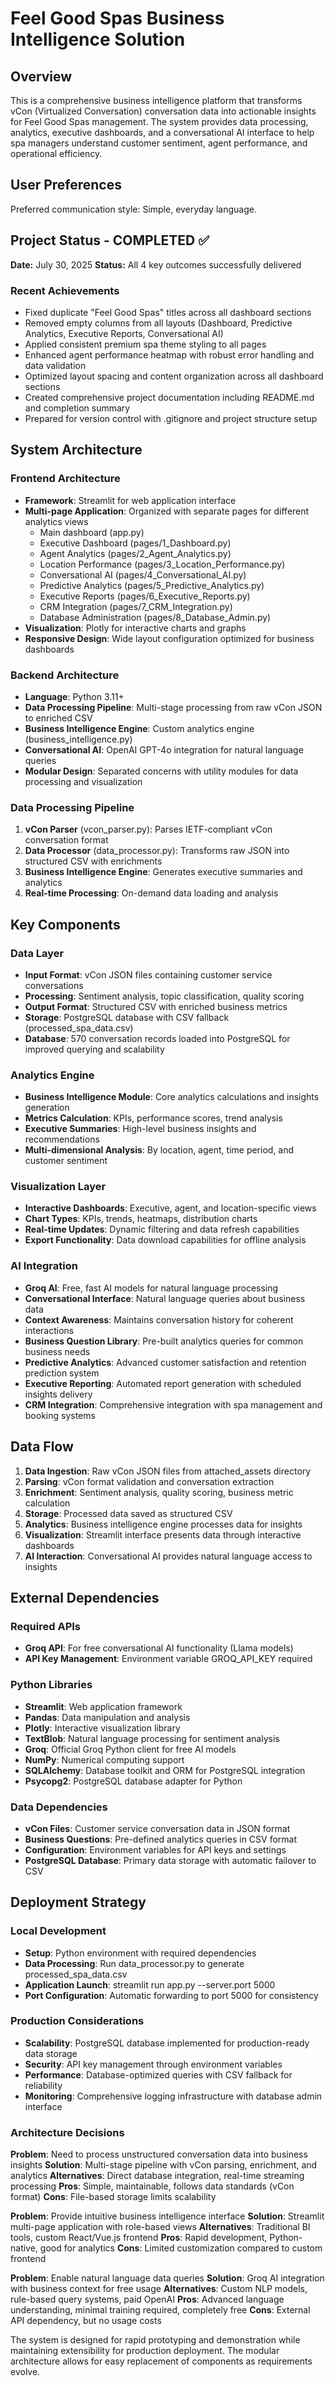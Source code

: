 # Feel Good Spas Business Intelligence Solution

## Overview

This is a comprehensive business intelligence platform that transforms vCon (Virtualized Conversation) conversation data into actionable insights for Feel Good Spas management. The system provides data processing, analytics, executive dashboards, and a conversational AI interface to help spa managers understand customer sentiment, agent performance, and operational efficiency.

## User Preferences

Preferred communication style: Simple, everyday language.

## Project Status - COMPLETED ✅

**Date:** July 30, 2025
**Status:** All 4 key outcomes successfully delivered

### Recent Achievements
- Fixed duplicate "Feel Good Spas" titles across all dashboard sections
- Removed empty columns from all layouts (Dashboard, Predictive Analytics, Executive Reports, Conversational AI)  
- Applied consistent premium spa theme styling to all pages
- Enhanced agent performance heatmap with robust error handling and data validation
- Optimized layout spacing and content organization across all dashboard sections
- Created comprehensive project documentation including README.md and completion summary
- Prepared for version control with .gitignore and project structure setup

## System Architecture

### Frontend Architecture
- **Framework**: Streamlit for web application interface
- **Multi-page Application**: Organized with separate pages for different analytics views
  - Main dashboard (app.py)
  - Executive Dashboard (pages/1_Dashboard.py)
  - Agent Analytics (pages/2_Agent_Analytics.py)
  - Location Performance (pages/3_Location_Performance.py)
  - Conversational AI (pages/4_Conversational_AI.py)
  - Predictive Analytics (pages/5_Predictive_Analytics.py)
  - Executive Reports (pages/6_Executive_Reports.py)
  - CRM Integration (pages/7_CRM_Integration.py)
  - Database Administration (pages/8_Database_Admin.py)
- **Visualization**: Plotly for interactive charts and graphs
- **Responsive Design**: Wide layout configuration optimized for business dashboards

### Backend Architecture
- **Language**: Python 3.11+
- **Data Processing Pipeline**: Multi-stage processing from raw vCon JSON to enriched CSV
- **Business Intelligence Engine**: Custom analytics engine (business_intelligence.py)
- **Conversational AI**: OpenAI GPT-4o integration for natural language queries
- **Modular Design**: Separated concerns with utility modules for data processing and visualization

### Data Processing Pipeline
1. **vCon Parser** (vcon_parser.py): Parses IETF-compliant vCon conversation format
2. **Data Processor** (data_processor.py): Transforms raw JSON into structured CSV with enrichments
3. **Business Intelligence Engine**: Generates executive summaries and analytics
4. **Real-time Processing**: On-demand data loading and analysis

## Key Components

### Data Layer
- **Input Format**: vCon JSON files containing customer service conversations
- **Processing**: Sentiment analysis, topic classification, quality scoring
- **Output Format**: Structured CSV with enriched business metrics
- **Storage**: PostgreSQL database with CSV fallback (processed_spa_data.csv)
- **Database**: 570 conversation records loaded into PostgreSQL for improved querying and scalability

### Analytics Engine
- **Business Intelligence Module**: Core analytics calculations and insights generation
- **Metrics Calculation**: KPIs, performance scores, trend analysis
- **Executive Summaries**: High-level business insights and recommendations
- **Multi-dimensional Analysis**: By location, agent, time period, and customer sentiment

### Visualization Layer
- **Interactive Dashboards**: Executive, agent, and location-specific views
- **Chart Types**: KPIs, trends, heatmaps, distribution charts
- **Real-time Updates**: Dynamic filtering and data refresh capabilities
- **Export Functionality**: Data download capabilities for offline analysis

### AI Integration
- **Groq AI**: Free, fast AI models for natural language processing
- **Conversational Interface**: Natural language queries about business data
- **Context Awareness**: Maintains conversation history for coherent interactions
- **Business Question Library**: Pre-built analytics queries for common business needs
- **Predictive Analytics**: Advanced customer satisfaction and retention prediction system
- **Executive Reporting**: Automated report generation with scheduled insights delivery
- **CRM Integration**: Comprehensive integration with spa management and booking systems

## Data Flow

1. **Data Ingestion**: Raw vCon JSON files from attached_assets directory
2. **Parsing**: vCon format validation and conversation extraction
3. **Enrichment**: Sentiment analysis, quality scoring, business metric calculation
4. **Storage**: Processed data saved as structured CSV
5. **Analytics**: Business intelligence engine processes data for insights
6. **Visualization**: Streamlit interface presents data through interactive dashboards
7. **AI Interaction**: Conversational AI provides natural language access to insights

## External Dependencies

### Required APIs
- **Groq API**: For free conversational AI functionality (Llama models)
- **API Key Management**: Environment variable GROQ_API_KEY required

### Python Libraries
- **Streamlit**: Web application framework
- **Pandas**: Data manipulation and analysis
- **Plotly**: Interactive visualization library
- **TextBlob**: Natural language processing for sentiment analysis
- **Groq**: Official Groq Python client for free AI models
- **NumPy**: Numerical computing support
- **SQLAlchemy**: Database toolkit and ORM for PostgreSQL integration
- **Psycopg2**: PostgreSQL database adapter for Python

### Data Dependencies
- **vCon Files**: Customer service conversation data in JSON format
- **Business Questions**: Pre-defined analytics queries in CSV format
- **Configuration**: Environment variables for API keys and settings
- **PostgreSQL Database**: Primary data storage with automatic failover to CSV

## Deployment Strategy

### Local Development
- **Setup**: Python environment with required dependencies
- **Data Processing**: Run data_processor.py to generate processed_spa_data.csv
- **Application Launch**: streamlit run app.py --server.port 5000
- **Port Configuration**: Automatic forwarding to port 5000 for consistency

### Production Considerations
- **Scalability**: PostgreSQL database implemented for production-ready data storage
- **Security**: API key management through environment variables
- **Performance**: Database-optimized queries with CSV fallback for reliability
- **Monitoring**: Comprehensive logging infrastructure with database admin interface

### Architecture Decisions

**Problem**: Need to process unstructured conversation data into business insights
**Solution**: Multi-stage pipeline with vCon parsing, enrichment, and analytics
**Alternatives**: Direct database integration, real-time streaming processing
**Pros**: Simple, maintainable, follows data standards (vCon format)
**Cons**: File-based storage limits scalability

**Problem**: Provide intuitive business intelligence interface
**Solution**: Streamlit multi-page application with role-based views
**Alternatives**: Traditional BI tools, custom React/Vue.js frontend
**Pros**: Rapid development, Python-native, good for analytics
**Cons**: Limited customization compared to custom frontend

**Problem**: Enable natural language data queries
**Solution**: Groq AI integration with business context for free usage
**Alternatives**: Custom NLP models, rule-based query systems, paid OpenAI
**Pros**: Advanced language understanding, minimal training required, completely free
**Cons**: External API dependency, but no usage costs

The system is designed for rapid prototyping and demonstration while maintaining extensibility for production deployment. The modular architecture allows for easy replacement of components as requirements evolve.